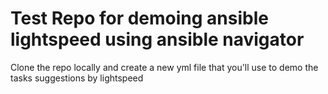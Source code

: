 # Test Repo for demoing ansible lightspeed using ansible navigator

 Clone the repo locally and create a new yml file that you'll use to demo the tasks suggestions by lightspeed
